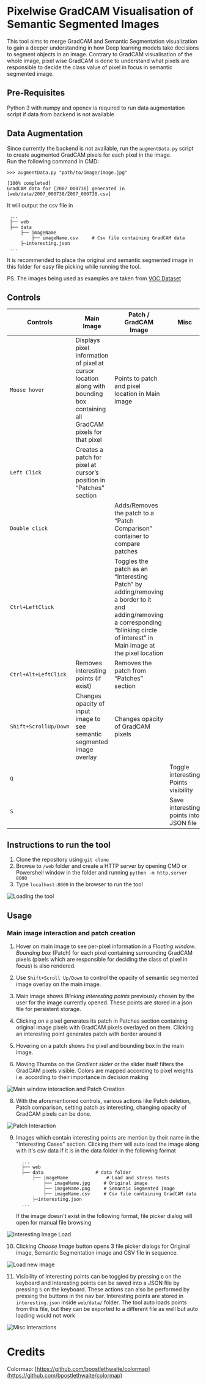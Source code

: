 # Pixelwise GradCAM Visualisation of Semantic Segmented Images

This tool aims to merge GradCAM and Semantic Segmentation visualization to gain a deeper understanding in how Deep learning models take decisions to segment objects in an image. Contrary to GradCAM visualisation of the whole image, pixel wise GradCAM is done to understand what pixels are responsible to decide the class value of pixel in focus in semantic segmented image.

## Pre-Requisites
Python 3 with numpy and opencv is required to run data augmentation script if data from backend is not available

## Data Augmentation
Since currently the backend is not available, run the `augmentData.py` script to create augmented GradCAM pixels for each pixel in the image.  
Run the following command in CMD:

    >>> augmentData.py "path/to/image/image.jpg"
        
	[100% completed]
    GradCAM data for [2007_000738] generated in [web/data/2007_000738/2007_000738.csv]

    
 It will output the csv file in 

     ...
	 ├── web
     ├── data                  	
         ├── imageName          	
             ├── imageName.csv     # Csv file containing GradCAM data
         ├─interesting.json
     ...

It is recommended to place the original and semantic segmented image in this folder for easy file picking while running the tool.

PS. The images being used as examples are taken from [VOC Dataset](http://host.robots.ox.ac.uk/pascal/VOC/voc2012/index.html)
## Controls

| Controls                  | Main Image                                                                                                                  | Patch / GradCAM Image                                                                                                                                                               | Misc                                   |
|---------------------------|-----------------------------------------------------------------------------------------------------------------------------|-------------------------------------------------------------------------------------------------------------------------------------------------------------------------------------|----------------------------------------|
| `Mouse hover`             | Displays pixel information of pixel at cursor location along with bounding box containing all GradCAM pixels for that pixel | Points to patch and pixel location in Main image                                                                                                                                    |                                        |
| `Left Click`              | Creates a patch for pixel at cursor’s position in “Patches” section                                                         |                                                                                                                                                                                     |                                        |
| `Double click`            |                                                                                                                             | Adds/Removes the patch to a “Patch Comparison” container to compare patches                                                                                                         |                                        |
| `Ctrl+LeftClick`       |                                                                                                                             | Toggles the patch as an “Interesting Patch” by adding/removing a border to it and adding/removing a corresponding “blinking circle of interest” in Main image at the pixel location |                                        |
| `Ctrl+Alt+LeftClick` | Removes interesting points (if exist)                                                                                                                            | Removes the patch from “Patches” section                                                                                                                                            |                                        |
| `Shift+ScrollUp/Down`  | Changes opacity of input image to see semantic segmented image overlay                                                      | Changes opacity of GradCAM pixels                                                                                                                                                   |                                        |
| `Q`                       |                                                                                                                             |                                                                                                                                                                                     | Toggle interesting Points visibility   |
| `S`                       |                                                                                                                             |                                                                                                                                                                                     | Save interesting points into JSON file |

 
## Instructions to run the tool
1. Clone the repository using `git clone`
2. Browse to `/web` folder and create a HTTP server by opening CMD or Powershell window in the folder and running `python -m http.server 8000`
3. Type `localhost:8000` in the browser to run the tool

![Loading the tool](forReadme/1_loadTool.gif)

## Usage
### Main image interaction and patch creation
1. Hover on main image to see per-pixel information in a *Floating window*. *Bounding box* (Patch) for each pixel containing surrounding GradCAM pixels (pixels which are responsible for deciding the class of pixel in focus) is also rendered.

2. Use `Shift+Scroll Up/Down` to control the opacity of semantic segmented image overlay on the main image.

3. Main image shows *Blinking interesting points* previously chosen by the user for the image currently opened. These points are stored in a json file for persistent storage.

5. Clicking on a pixel generates its patch in Patches section containing original image pixels with GradCAM pixels overlayed on them.  Clicking an interesting point generates patch with border around it

6. Hovering on a patch shows the pixel and bounding box in the main image.

7. Moving Thumbs on the *Gradient slider* or the slider itself filters the GradCAM pixels visible. Colors are mapped according to pixel weights i.e. according to their importance in decision making

![Main window interaction and Patch Creation](forReadme/2_mainWindowAndPatch.gif)

8. With the aforementioned controls, various actions like Patch deletion, Patch comparison, setting patch as interesting, changing opacity of GradCAM pixels can be done.

![Patch Interaction](forReadme/3_patchInteraction.gif)

9. Images which contain interesting points are mention by their name in the "Interesting Cases" section. Clicking them will auto load the image along with it's csv data if it is in the data folder in the following format
	 
		 ...
		 ├── web
	     ├── data                  	# data folder
	         ├── imageName          	# Load and stress tests
	             ├── imageName.jpg     # Original image
	             ├── imageName.png     # Semantic Segmented Image
	             ├── imageName.csv     # Csv file containing GradCAM data
	         ├─interesting.json
	     ...
	  If the image doesn't exist in the following format, file picker dialog will open for manual file browsing

![Interesting Image Load](forReadme/4_interestingImageLoad.gif)

10. Clicking *Choose Image* button opens 3 file picker dialogs for Original image, Semantic Segmentation image and CSV file in sequence.

![Load new image](forReadme/5_LoadNewImage.gif)

11. Visibility of Interesting points can be toggled by pressing `Q` on the keyboard and Interesting points can be saved into a JSON file by pressing `S` on the keyboard. These actions can also be performed by pressing the buttons in the nav bar. Interesting points are stored in `interesting.json` inside `web/data/` folder. The tool auto loads points from this file, but they can be exported to a  different file as well but auto loading would not work

![Misc Interactions](forReadme/6_miscInteraction.gif)


# Credits
Colormap: [https://github.com/bpostlethwaite/colormap](https://github.com/bpostlethwaite/colormap)
